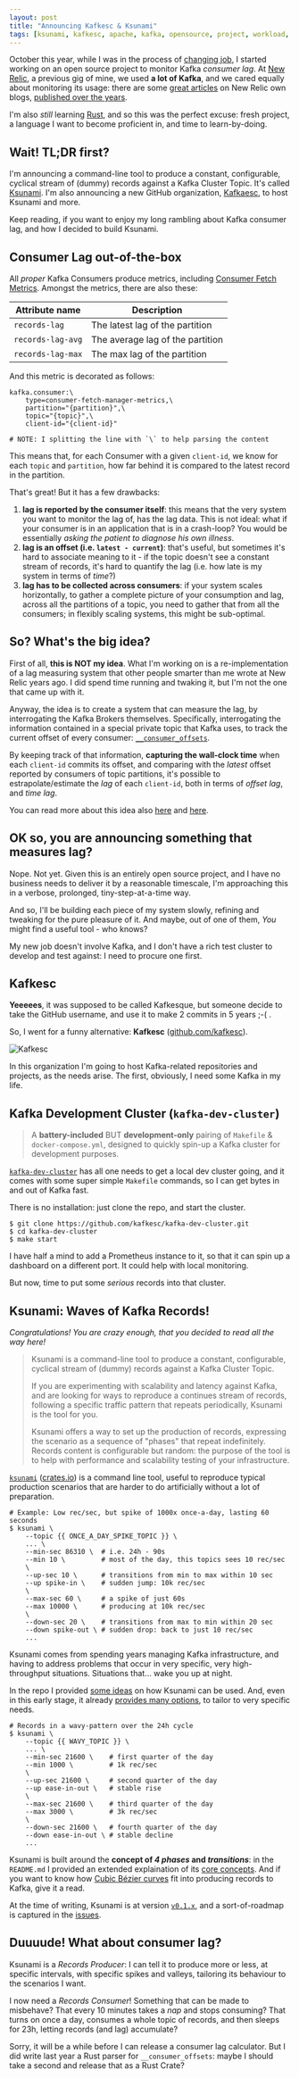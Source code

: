 ```yaml
---
layout: post
title: "Announcing Kafkesc & Ksunami"
tags: [ksunami, kafkesc, apache, kafka, opensource, project, workload, generator, producer, records, waves]
---
```


October this year, while I was in the process of
[changing job](https://www.linkedin.com/feed/update/urn:li:activity:6995482562605236224/),
I started working on an open source project to monitor Kafka _consumer lag_.
At [New Relic](https://newrelic.com), a previous gig of mine, we used **a lot of Kafka**,
and we cared equally about monitoring its usage: there are some
[great articles](https://newrelic.com/blog/best-practices/new-relic-kafkapocalypse)
on New Relic own blogs, [published over the years](https://newrelic.com/blog/search?s=kafka).

I'm also _still_ learning [Rust](https://www.rust-lang.org/), and so this was
the perfect excuse: fresh project, a language I want to become proficient in,
and time to learn-by-doing.

## Wait! TL;DR first?

I'm announcing a command-line tool to produce a constant, configurable, cyclical
stream of (dummy) records against a Kafka Cluster Topic. It's called
[Ksunami](https://github.com/kafkesc/ksunami). I'm also announcing a new GitHub
organization, [Kafkaesc](https://github.com/kafkesc), to host Ksunami
and more.

Keep reading, if you want to enjoy my long rambling about Kafka consumer lag,
and how I decided to build Ksunami.

## Consumer Lag out-of-the-box

All _proper_ Kafka Consumers produce metrics, including
[Consumer Fetch Metrics](https://kafka.apache.org/documentation/#consumer_fetch_monitoring).
Amongst the metrics, there are also these:

| Attribute name    | Description                      |
|-------------------|----------------------------------|
| `records-lag`     | The latest lag of the partition  |
| `records-lag-avg` | The average lag of the partition |
| `records-lag-max` | The max lag of the partition     |

And this metric is decorated as follows:

```
kafka.consumer:\
	type=consumer-fetch-manager-metrics,\
	partition="{partition}",\
	topic="{topic}",\
	client-id="{client-id}"

# NOTE: I splitting the line with `\` to help parsing the content
```

This means that, for each Consumer with a given `client-id`, we know
for each `topic` and `partition`, how far behind it is compared to the
latest record in the partition.

That's great! But it has a few drawbacks:

1. **lag is reported by the consumer itself**: this means that the very
   system you want to monitor the lag of, has the lag data. This is not ideal:
   what if your consumer is in an application that is in a crash-loop? You
   would be essentially _asking the patient to diagnose his own illness_.
2. **lag is an offset (i.e. `latest - current`)**:
   that's useful, but sometimes it's hard to associate meaning to it - if
   the topic doesn't see a constant stream of records, it's hard to quantify the
   lag (i.e. how late is my system in terms of _time_?)
3. **lag has to be collected across consumers**: if your system scales horizontally,
   to gather a complete picture of your consumption and lag, across all the partitions
   of a topic, you need to gather that from all the consumers; in flexibly
   scaling systems, this might be sub-optimal.

## So? What's the big idea?

First of all, **this is NOT my idea**. What I'm working on is a re-implementation of
a lag measuring system that other people smarter than me wrote at New Relic years ago.
I did spend time running and twaking it, but I'm not the one that came up with it.

Anyway, the idea is to create a system that can measure the lag, by interrogating
the Kafka Brokers themselves. Specifically, interrogating the information
contained in a special private topic that Kafka uses, to track the current
offset of every consumer:
[`__consumer_offsets`](https://kafka.apache.org/documentation/#impl_offsettracking).

By keeping track of that information, **capturing the wall-clock time** when
each `client-id` commits its offset, and comparing with the _latest_ offset
reported by consumers of topic partitions, it's possible to estrapolate/estimate
the _lag_ of each `client-id`, both in terms of _offset lag_, and _time lag_.

You can read more about this idea also [here](https://medium.com/agoda-engineering/adding-time-lag-to-monitor-kafka-consumer-2c626fa61cfc) and
[here](https://www.lightbend.com/blog/monitor-kafka-consumer-group-latency-with-kafka-lag-exporter).

## OK so, you are announcing something that measures lag?

Nope. Not yet. Given this is an entirely open source project, and I have
no business needs to deliver it by a reasonable timescale, I'm approaching this
in a verbose, prolonged, tiny-step-at-a-time way.

And so, I'll be building each piece of my system slowly, refining and tweaking
for the pure pleasure of it. And maybe, out of one of them, _You_ might
find a useful tool - who knows?

My new job doesn't involve Kafka, and I don't have a rich test cluster to
develop and test against: I need to procure one first.

## Kafkesc

**Yeeeees**, it was supposed to be called Kafkesque, but someone decide to take
the GitHub username, and use it to make 2 commits in 5 years ;-( .

So, I went for a funny alternative: **Kafkesc**
([github.com/kafkesc](https://github.com/kafkesc)).

![Kafkesc](https://avatars.githubusercontent.com/u/115027432?s=400&u=cdabaa31af9824aaaeb05edb8f1c808f10ad1027&v=4)

In this organization I'm going to host Kafka-related repositories
and projects, as the needs arise. The first, obviously, I need some
Kafka in my life.

## Kafka Development Cluster (`kafka-dev-cluster`)

> A **battery-included** BUT **development-only** pairing of `Makefile` &
> `docker-compose.yml`, designed to quickly spin-up a Kafka cluster for
> development purposes.

[`kafka-dev-cluster`](https://github.com/kafkesc/kafka-dev-cluster) has
all one needs to get a local dev cluster going, and it comes with some
super simple `Makefile` commands, so I can get bytes in and out of Kafka fast.

There is no installation: just clone the repo, and start the cluster.

```shell
$ git clone https://github.com/kafkesc/kafka-dev-cluster.git
$ cd kafka-dev-cluster
$ make start
```

I have half a mind to add a Prometheus instance to it, so that it can spin
up a dashboard on a different port. It could help with local monitoring.

But now, time to put some _serious_ records into that cluster.

## Ksunami: Waves of Kafka Records!

_Congratulations! You are crazy enough, that you decided to read all the way here!_

> Ksunami is a command-line tool to produce a constant, configurable, cyclical
> stream of (dummy) records against a Kafka Cluster Topic.
>
> If you are experimenting with scalability and latency against Kafka, and are
> looking for ways to reproduce a continues stream of records, following a
> specific traffic pattern that repeats periodically, Ksunami is the tool for you.
>
> Ksunami offers a way to set up the production of records, expressing the
> scenario as a sequence of "phases" that repeat indefinitely.
> Records content is configurable but random: the purpose of the tool is to
> help with performance and scalability testing of your infrastructure.

[`ksunami`](github.com/kafkesc/ksunami) ([crates.io](https://crates.io/crates/ksunami))
is a command line tool, useful to reproduce typical production scenarios
that are harder to do artificially without a lot of preparation.

```shell
# Example: Low rec/sec, but spike of 1000x once-a-day, lasting 60 seconds
$ ksunami \
    --topic {{ ONCE_A_DAY_SPIKE_TOPIC }} \
    ... \
    --min-sec 86310 \  # i.e. 24h - 90s
    --min 10 \         # most of the day, this topics sees 10 rec/sec 
    \
    --up-sec 10 \      # transitions from min to max within 10 sec
    --up spike-in \    # sudden jump: 10k rec/sec
    \
    --max-sec 60 \     # a spike of just 60s
    --max 10000 \      # producing at 10k rec/sec 
    \
    --down-sec 20 \    # transitions from max to min within 20 sec
    --down spike-out \ # sudden drop: back to just 10 rec/sec
    ...
```

Ksunami comes from spending years managing Kafka infrastructure, and having
to address problems that occur in very specific, very high-throughput
situations. Situations that... wake you up at night.

In the repo I provided [some ideas](https://github.com/kafkesc/ksunami#examples)
on how Ksunami can be used. And, even in this early stage, it already
[provides many options](https://github.com/kafkesc/ksunami#usage), to tailor to
very specific needs.

```shell
# Records in a wavy-pattern over the 24h cycle
$ ksunami \
    --topic {{ WAVY_TOPIC }} \
    ... \
    --min-sec 21600 \    # first quarter of the day
    --min 1000 \         # 1k rec/sec 
    \
    --up-sec 21600 \     # second quarter of the day
    --up ease-in-out \   # stable rise
    \
    --max-sec 21600 \    # third quarter of the day
    --max 3000 \         # 3k rec/sec 
    \
    --down-sec 21600 \   # fourth quarter of the day
    --down ease-in-out \ # stable decline
    ...
```

Ksunami is built around the **concept of _4 phases_ and _transitions_**: in the
`README.md` I provided an extended explaination of its
[core concepts](https://github.com/kafkesc/ksunami#core-concepts). And if you
want to know how [Cubic Bézier curves](https://en.wikipedia.org/wiki/B%C3%A9zier_curve#Cubic_B%C3%A9zier_curves) fit into producing records to Kafka, give it a read.

At the time of writing, Ksunami is at version
[`v0.1.x`](https://crates.io/crates/ksunami/versions), and a sort-of-roadmap
is captured in the [issues](https://github.com/kafkesc/ksunami/issues).

## Duuuude! What about consumer lag?

Ksunami is a _Records Producer_: I can tell it to produce more or less,
at specific intervals, with specific spikes and valleys,
tailoring its behaviour to the scenarios I want.

I now need a _Records Consumer_! Something that can be made to misbehave?
That every 10 minutes takes a _nap_ and stops consuming? That turns on
once a day, consumes a whole topic of records, and then sleeps for 23h,
letting records (and lag) accumulate?

Sorry, it will be a while before I can release a consumer lag calculator. But I
did write last year a Rust parser for `__consumer_offsets`: maybe I should
take a second and release that as a Rust Crate?